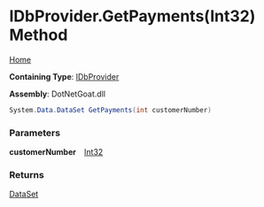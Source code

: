 # IDbProvider\.GetPayments\(Int32\) Method

[Home](../../../../../../../README.md)

**Containing Type**: [IDbProvider](../README.md)

**Assembly**: DotNetGoat\.dll

```csharp
System.Data.DataSet GetPayments(int customerNumber)
```

### Parameters

**customerNumber** &ensp; [Int32](https://docs.microsoft.com/en-us/dotnet/api/system.int32)

### Returns

[DataSet](https://docs.microsoft.com/en-us/dotnet/api/system.data.dataset)

